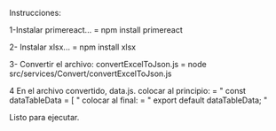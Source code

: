 Instrucciones:

1-Instalar primereact... 
= npm install primereact

2- Instalar xlsx...
= npm install xlsx

3- Convertir el archivo: convertExcelToJson.js
= node src/services/Convert/convertExcelToJson.js

4 En el archivo convertido, data.js. colocar al principio:
= "  const dataTableData = [ "
                                     colocar al final:
=  "  export default dataTableData;  "

Listo para ejecutar.
